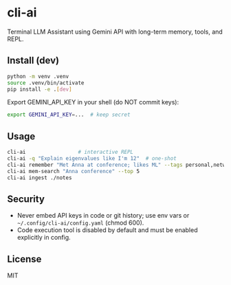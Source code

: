 # cli-ai

Terminal LLM Assistant using Gemini API with long-term memory, tools, and REPL.

## Install (dev)
```bash
python -m venv .venv
source .venv/bin/activate
pip install -e .[dev]
```

Export GEMINI_API_KEY in your shell (do NOT commit keys):
```bash
export GEMINI_API_KEY=...  # keep secret
```

## Usage
```bash
cli-ai                 # interactive REPL
cli-ai -q "Explain eigenvalues like I'm 12"  # one-shot
cli-ai remember "Met Anna at conference; likes ML" --tags personal,network
cli-ai mem-search "Anna conference" --top 5
cli-ai ingest ./notes
```

## Security
- Never embed API keys in code or git history; use env vars or `~/.config/cli-ai/config.yaml` (chmod 600).
- Code execution tool is disabled by default and must be enabled explicitly in config.

## License
MIT 